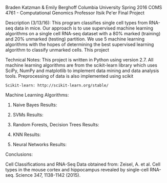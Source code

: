 Braden Katzman & Emily Berghoff
Columbia University Spring 2016
COMS 4761 - Computational Genomics
Professor Itsik Pe'er
Final Project

Description (3/13/16):
	This program classifies single cell types from RNA-seq data in mice. Our approach is to use supervised machine learning algorithms on a single cell RNA-seq dataset with a 80% marked (training) and 20% unmarked (testing) partition. We use 5 machine learning algorithms with the hopes of determining the best supervised learning algorithm to classify unmarked cells. This project 

Technical Notes:
	This project is written in Python using version 2.7. All machine learning algorithms are from the scikit-learn library which uses SciPy, NumPy and matplotlib to implement data mining and data analysis tools. Preprocessing of data is also implemented using scikit

	Scikit-learn: http://scikit-learn.org/stable/

Machine Learning Algorithms:
1. Naive Bayes
	Results: 

2. SVMs
	Results:

3. Random Forests, Decision Trees
	Results:

4. KNN
	Results:

5. Neural Networks
	Results:



Conclusions:
	


Cell Classifications and RNA-Seq Data obtained from:
	Zeisel, A. et al. Cell types in the mouse cortex and hippocampus revealed by single-cell RNA-seq. Science 347, 1138-1142 (2015).